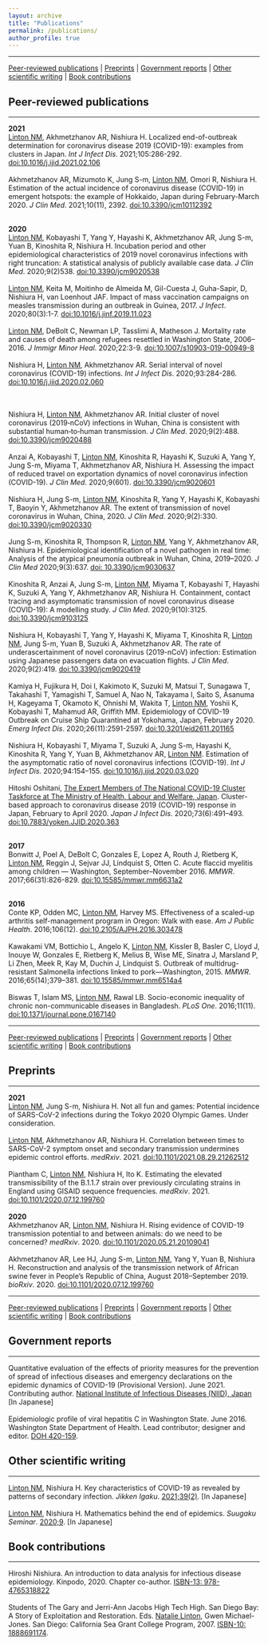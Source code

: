 ```yaml
---
layout: archive
title: "Publications"
permalink: /publications/
author_profile: true
---
```


***
[Peer-reviewed publications](#pr) | [Preprints](#pp) | [Government reports](#gr) | [Other scientific writing](#osw) | [Book contributions](#bc)
<br>

## <a name="pr"></a> Peer-reviewed publications ##
***
**2021**<br>
<u>Linton NM</u>, Akhmetzhanov AR, Nishiura H. Localized end-of-outbreak determination for coronavirus disease 2019 (COVID-19): examples from clusters in Japan. <i>Int J Infect Dis</i>. 2021;105:286-292. [doi:10.1016/j.ijid.2021.02.106](https://www.ijidonline.com/article/S1201-9712(21)00192-2/)
<br><br>
Akhmetzhanov AR, Mizumoto K, Jung S-m, <u>Linton NM</u>, Omori R, Nishiura H. Estimation of the actual incidence of coronavirus disease (COVID-19) in emergent hotspots: the example of Hokkaido, Japan during February-March 2020. <i>J Clin Med</i>. 2021;10(11), 2392. [doi:10.3390/jcm10112392](https://www.mdpi.com/2077-0383/10/11/2392)
<br><br>

**2020**<br>
<u>Linton NM</u>, Kobayashi T, Yang Y, Hayashi K, Akhmetzhanov AR, Jung S-m, Yuan B, Kinoshita R, Nishiura H. Incubation period and other epidemiological characteristics of 2019 novel coronavirus infections with right truncation: A statistical analysis of publicly available case data. <i>J Clin Med</i>. 2020;9(2)538. [doi:10.3390/jcm9020538](https://www.mdpi.com/2077-0383/9/2/538)
<br><br>
<u>Linton NM</u>, Keita M, Moitinho de Almeida M, Gil-Cuesta J, Guha-Sapir, D, Nishiura H, van Loenhout JAF. Impact of mass vaccination campaigns on measles transmission during an outbreak in Guinea, 2017. <i>J Infect</i>. 2020;80(3):1-7. [doi:10.1016/j.jinf.2019.11.023](https://www.journalofinfection.com/article/S0163-4453(20)30023-2/abstract)
<br><br>
<u>Linton NM</u>, DeBolt C, Newman LP, Tasslimi A, Matheson J. Mortality rate and causes of death among refugees resettled in Washington State, 2006–2016. <i>J Immigr Minor Heal</i>. 2020;22:3-9. [doi:10.1007/s10903-019-00949-8](https://link.springer.com/article/10.1007%2Fs10903-019-00949-8)
<br><br>
Nishiura H, <u>Linton NM</u>, Akhmetzhanov AR. Serial interval of novel coronavirus (COVID-19) infections. <i>Int J Infect Dis</i>. 2020;93:284-286. [doi:10.1016/j.ijid.2020.02.060](https://www.ijidonline.com/article/S1201-9712(20)30119-3/fulltext)
<!-- <a href="/files/pubs/Nishiura_2020_SI.pdf"><img src="/images/pdf_24x24.png"/></a> -->
<br><br>
Nishiura H, <u>Linton NM</u>, Akhmetzhanov AR. Initial cluster of novel coronavirus (2019‐nCoV) infections in Wuhan, China is consistent with substantial human‐to‐human transmission. <i>J Clin Med</i>. 2020;9(2):488. [doi:10.3390/jcm9020488](https://www.mdpi.com/2077-0383/9/2/488)
<br><br>
Anzai A, Kobayashi T, <u>Linton NM</u>, Kinoshita R, Hayashi K, Suzuki A, Yang Y, Jung S-m, Miyama T, Akhmetzhanov AR, Nishiura H. Assessing the impact of reduced travel on exportation dynamics of novel coronavirus infection (COVID-19). <i>J Clin Med</i>. 2020;9(601). [doi:10.3390/jcm9020601](https://www.mdpi.com/2077-0383/9/2/601)
<br><br>
Nishiura H, Jung S-m, <u>Linton NM</u>, Kinoshita R, Yang Y, Hayashi K, Kobayashi T, Baoyin Y, Akhmetzhanov AR. The extent of transmission of novel coronavirus in Wuhan, China, 2020. <i>J Clin Med</i>. 2020;9(2):330. [doi:10.3390/jcm9020330](https://www.mdpi.com/2077-0383/9/2/330)
<br><br>
Jung S-m, Kinoshita R, Thompson R, <u>Linton NM</u>, Yang Y, Akhmetzhanov AR, Nishiura H. Epidemiological identification of a novel pathogen in real time: Analysis of the atypical pneumonia outbreak in Wuhan, China, 2019–2020. <i>J Clin Med</i> 2020;9(3):637. [doi: 10.3390/jcm9030637](https://www.mdpi.com/2077-0383/9/3/637)
<br><br>
Kinoshita R, Anzai A, Jung S-m, <u>Linton NM</u>, Miyama T, Kobayashi T, Hayashi K, Suzuki A, Yang Y, Akhmetzhanov AR, Nishiura H. Containment, contact tracing and asymptomatic transmission of novel coronavirus disease (COVID-19): A modelling study. <i>J Clin Med</i>. 2020;9(10):3125. [doi:10.3390/jcm9103125](https://www.mdpi.com/2077-0383/9/10/3125)
<br><br>
Nishiura H, Kobayashi T, Yang Y, Hayashi K, Miyama T, Kinoshita R, <u>Linton NM</u>, Jung S-m, Yuan B, Suzuki A, Akhmetzhanov AR. The rate of underascertainment of novel coronavirus (2019-nCoV) infection: Estimation using Japanese passengers data on evacuation flights. <i>J Clin Med</i>. 2020;9(2):419. [doi:10.3390/jcm9020419](https://www.mdpi.com/2077-0383/9/2/419)
<br><br>
Kamiya H, Fujikura H, Doi I, Kakimoto K, Suzuki M, Matsui T, Sunagawa T, Takahashi T, Yamagishi T, Samuel A, Nao N, Takayama I, Saito S, Asanuma H, Kageyama T, Okamoto K, Ohnishi M, Wakita T, <u>Linton NM</u>, Yoshii K, Kobayashi T, Mahamud AR, Griffith MM. Epidemiology of COVID-19 Outbreak on Cruise Ship Quarantined at Yokohama, Japan, February 2020. <i>Emerg Infect Dis</i>. 2020;26(11):2591-2597. [doi:10.3201/eid2611.201165](https://wwwnc.cdc.gov/eid/article/26/11/20-1165_article)
<br><br>
Nishiura H, Kobayashi T, Miyama T, Suzuki A, Jung S-m, Hayashi K, Kinoshita R, Yang Y, Yuan B, Akhmetzhanov AR, <u>Linton NM</u>. Estimation of the asymptomatic ratio of novel coronavirus infections (COVID-19). <i>Int J Infect Dis</i>. 2020;94:154–155. [doi:10.1016/j.ijid.2020.03.020](https://www.ijidonline.com/article/S1201-9712(20)30139-9/fulltext)
<br><br>
Hitoshi Oshitani, <u>The Expert Members of The National COVID-19 Cluster Taskforce at The Ministry of Health, Labour and Welfare, Japan</u>. Cluster-based approach to coronavirus disease 2019 (COVID-19) response in Japan, February to April 2020. <i>Japan J Infect Dis</i>. 2020;73(6):491–493. [doi:10.7883/yoken.JJID.2020.363](https://www.jstage.jst.go.jp/article/yoken/73/6/73_JJID.2020.363/_article)
<br><br>

**2017**<br>
Bonwitt J, Poel A, DeBolt C, Gonzales E, Lopez A, Routh J, Rietberg K, <u>Linton NM</u>, Reggin J, Sejvar JJ, Lindquist S, Otten C. Acute flaccid myelitis among children — Washington, September–November 2016. <i>MMWR</i>. 2017;66(31):826-829. [doi:10.15585/mmwr.mm6631a2](https://www.cdc.gov/mmwr/volumes/66/wr/mm6631a2.htm)
<br><br>

**2016**<br>
Conte KP, Odden MC, <u>Linton NM</u>, Harvey MS. Effectiveness of a scaled-up arthritis self-management program in Oregon: Walk with ease. <i>Am J Public Health</i>. 2016;106(12). [doi:10.2105/AJPH.2016.303478](https://ajph.aphapublications.org/doi/abs/10.2105/AJPH.2016.303478)
<br><br>
Kawakami VM, Bottichio L, Angelo K, <u>Linton NM</u>, Kissler B, Basler C, Lloyd J, Inouye W, Gonzales E, Rietberg K, Melius B, Wise ME, Sinatra J, Marsland P, Li Zhen, Meek R, Kay M, Duchin J, Lindquist S. Outbreak of multidrug-resistant Salmonella infections linked to pork—Washington, 2015. <i>MMWR</i>. 2016;65(14);379–381. [doi:10.15585/mmwr.mm6514a4](https://www.cdc.gov/mmwr/volumes/65/wr/mm6514a4.htm)
<br><br>
Biswas T, Islam MS, <u>Linton NM</u>, Rawal LB. Socio-economic inequality of chronic non-communicable diseases in Bangladesh. <i>PLoS One</i>. 2016;11(11). [doi:10.1371/journal.pone.0167140](https://journals.plos.org/plosone/article?id=10.1371/journal.pone.0167140)
<br>

***
[Peer-reviewed publications](#pr) | [Preprints](#pp) | [Government reports](#gr) | [Other scientific writing](#osw) | [Book contributions](#bc)
<br>

## <a name="pp"></a> Preprints ##
***
**2021**<br>
<u>Linton NM</u>, Jung S-m, Nishiura H. Not all fun and games: Potential incidence of SARS-CoV-2 infections during the Tokyo 2020 Olympic Games. Under consideration.
<br><br>
<u>Linton NM</u>, Akhmetzhanov AR, Nishiura H. Correlation between times to SARS-CoV-2 symptom onset and secondary transmission undermines epidemic control efforts. <i>medRxiv</i>. 2021. [doi:10.1101/2021.08.29.21262512](https://www.medrxiv.org/content/10.1101/2021.08.29.21262512v1)
<br><br>
Piantham C, <u>Linton NM</u>, Nishiura H, Ito K. Estimating the elevated transmissibility of the B.1.1.7 strain over previously circulating strains in England using GISAID sequence frequencies. <i>medRxiv</i>. 2021. [doi:10.1101/2020.07.12.199760](https://www.medrxiv.org/content/10.1101/2021.03.17.21253775v4)
<br><br>
**2020**<br>
Akhmetzhanov AR, <u>Linton NM</u>, Nishiura H. Rising evidence of COVID-19 transmission potential to and between animals: do we need to be concerned? <i>medRxiv</i>. 2020. [doi:10.1101/2020.05.21.20109041](https://www.medrxiv.org/content/10.1101/2020.05.21.20109041v1)
<br><br>
Akhmetzhanov AR, Lee HJ, Jung S-m, <u>Linton NM</u>, Yang Y, Yuan B, Nishiura H. Reconstruction and analysis of the transmission network of African swine fever in People’s Republic of China, August 2018–September 2019. <i>bioRxiv</i>. 2020. [doi:10.1101/2020.07.12.199760](https://www.biorxiv.org/content/10.1101/2020.07.12.199760v1)
<br>

***
[Peer-reviewed publications](#pr) | [Preprints](#pp) | [Government reports](#gr) | [Other scientific writing](#osw) | [Book contributions](#bc)
<br>


## <a name="gr"></a> Government reports ##
***
Quantitative evaluation of the effects of priority measures for the prevention of spread of infectious diseases and emergency declarations on the epidemic dynamics of COVID-19 (Provisional Version). June 2021. Contributing author. [National Institute of Infectious Diseases (NIID), Japan](https://www.niid.go.jp/niid/ja/diseases/ka/corona-virus/2019-ncov/2484-idsc/10437-covid19-47.html) [In Japanese]
<br><br>
Epidemiologic profile of viral hepatitis C in Washington State. June 2016. Washington State Department of Health. Lead contributor; designer and editor. [DOH 420-159](https://www.doh.wa.gov/Portals/1/Documents/Pubs/420-159-HCVEpiProfile.pdf).


## <a name="osw"></a> Other scientific writing ##
***
<u>Linton NM</u>, Nishiura H. Key characteristics of COVID-19 as revealed by patterns of secondary infection. <i>Jikken Igaku</i>. [2021;39(2)](https://www.yodosha.co.jp/jikkenigaku/book/9784758103923/index.html). [In Japanese]
<br><br>
<u>Linton NM</u>, Nishiura H. Mathematics behind the end of epidemics. <i>Suugaku Seminar</i>. [2020;9](https://www.nippyo.co.jp/blogsusemi/2020/08/11/%e6%95%b0%e5%ad%a6%e3%82%bb%e3%83%9f%e3%83%8a%e3%83%bc2020%e5%b9%b49%e5%8f%b7-%e5%a5%bd%e8%a9%95%e7%99%ba%e5%a3%b2%e4%b8%ad%ef%bc%81/). [In Japanese]


## <a name="bc"></a> Book contributions ##
***
Hiroshi Nishiura. An introduction to data analysis for infectious disease epidemiology. Kinpodo, 2020. Chapter co-author. [‎ISBN-13: 978-4765318822](https://www.amazon.co.jp/-/en/%E8%A5%BF%E6%B5%A6-%E5%8D%9A/dp/4765318826/)
<br><br>
Students of The Gary and Jerri-Ann Jacobs High Tech High. San Diego Bay: A Story of Exploitation and Restoration. Eds. <u>Natalie Linton</u>, Gwen Michael-Jones. San Diego: California Sea Grant College Program, 2007. [ISBN-10: 1888691174](https://www.abebooks.com/9781888691177/San-Diego-Bay-Story-Exploitation-1888691174/plp).
